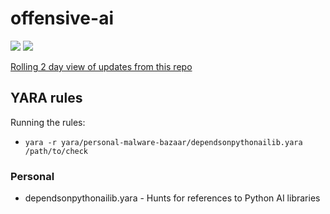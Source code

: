 # offensive-ai

![](https://img.shields.io/badge/last--updated-December%202021%20-green) ![](https://img.shields.io/badge/src-public-orange)

[Rolling 2 day view of updates from this repo](https://github.com/timb-machine/offensive-ai/compare/master@%7B2day%7D...master)

## YARA rules

Running the rules:

* ```yara -r yara/personal-malware-bazaar/dependsonpythonailib.yara /path/to/check```

### Personal

* dependsonpythonailib.yara - Hunts for references to Python AI libraries
